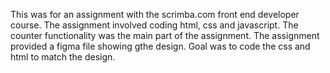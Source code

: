 This was for an assignment with the scrimba.com front end developer course. 
The assignment involved coding html, css and javascript.  The counter functionality was the main part of the assignment.
The assignment provided a figma file showing gthe design.   Goal was to code the css and html to match the design.
